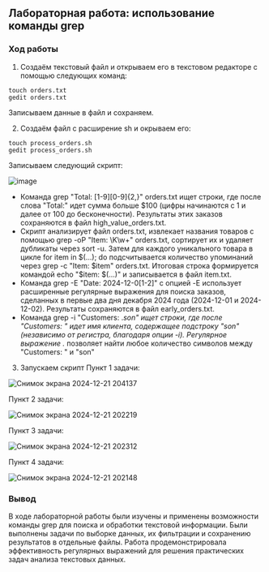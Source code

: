 ## Лабораторная работа: использование команды grep
### Ход работы
1. Создаём текстовый файл и открываем его в текстовом редакторе c помощью следующих команд:
 ```
touch orders.txt
gedit orders.txt
```
Записываем данные в файл и сохраняем.

2. Создаём файл с расширение sh и окрываем его:
 ```
touch process_orders.sh
gedit process_orders.sh
```
Записываем следующий скрипт:

![image](https://github.com/user-attachments/assets/67038117-c127-4580-873e-1ca48935b691)

* Команда grep "Total: [1-9][0-9]{2,}" orders.txt ищет строки, где после слова "Total:" идет сумма больше $100 (цифры начинаются с 1 и далее от 100 до бесконечности). Результаты этих заказов сохраняются в файл high_value_orders.txt.
* Скрипт анализирует файл orders.txt, извлекает названия товаров с помощью grep -oP "Item: \K\w+" orders.txt, сортирует их и удаляет дубликаты через sort -u. Затем для каждого уникального товара в цикле for item in $(...); do подсчитывается количество упоминаний через grep -c "Item: $item" orders.txt. Итоговая строка формируется командой echo "$item: $(...)" и записывается в файл item.txt.
* Команда grep -E "Date: 2024-12-0[1-2]" с опцией -E использует расширенные регулярные выражения для поиска заказов, сделанных в первые два дня декабря 2024 года (2024-12-01 и 2024-12-02). Результаты сохраняются в файл early_orders.txt.
* Команда grep -i "Customers: .*son" ищет строки, где после "Customers: " идет имя клиента, содержащее подстроку "son" (независимо от регистра, благодаря опции -i). Регулярное выражение .* позволяет найти любое количество символов между "Customers: " и "son"

3. Запускаем скрипт
Пункт 1 задачи:

![Снимок экрана 2024-12-21 204137](https://github.com/user-attachments/assets/fb03562d-90a8-427d-9e51-cb47d22f5805)

Пункт 2 задачи:

![Снимок экрана 2024-12-21 202219](https://github.com/user-attachments/assets/4f5e228b-6968-4269-9102-3eae95f4ace2)

Пункт 3 задачи:

![Снимок экрана 2024-12-21 202312](https://github.com/user-attachments/assets/1111e346-573d-41b3-8fdd-d00e2bae2c71)

Пункт 4 задачи:

![Снимок экрана 2024-12-21 202148](https://github.com/user-attachments/assets/6db87a74-5351-4fc1-97ad-edeb8c110456)

### Вывод
В ходе лабораторной работы были изучены и применены возможности команды grep для поиска и обработки текстовой информации. Были выполнены задачи по выборке данных, их фильтрации и сохранению результатов в отдельные файлы. Работа продемонстрировала эффективность регулярных выражений для решения практических задач анализа текстовых данных.
